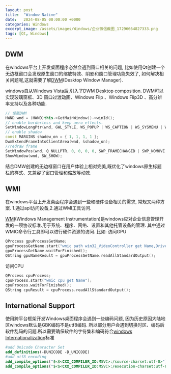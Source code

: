 ```yaml
---
layout: post
title:  "Window Native"
date:   2024-08-05 00:00:00 +0000
categories: Windows
excerpt_image: /assets/images/Windows/企业微信截图_17296664827333.png
tags: [Qt, Windows]
---
```


## DWM

在windows平台上开发桌面程序必然会遇到窗口相关的问题, 比如使用Qt创建一个无边框窗口会发现原生窗口的缩放特效、阴影和窗口管理功能失效了, 如何解决相关问题呢,这就需要了解[DWM](https://learn.microsoft.com/en-us/windows/win32/dwm/dwm-overview)(Desktop Window Manager).

windows自从Windows Vista后,引入了DWM Desktop composition. DWM可以实现玻璃窗框、3D 窗口过渡动画、Windows Flip 、Windows Flip3D 、高分辨率支持以及各种功能.

```c++
// 使能DWM
HWND wnd = (HWND)this->GetMainWindow()->winId();
// enable borderless and keep aero effects.
SetWindowLongPtr(wnd, GWL_STYLE, WS_POPUP | WS_CAPTION | WS_SYSMENU | WS_MINIMIZEBOX | WS_CLIPCHILDREN);
// enable shadow
const MARGINS shadow_on = { 1, 1, 1, 1 };
DwmExtendFrameIntoClientArea(wnd, &shadow_on);
//redraw frame
SetWindowPos(wnd, Q_NULLPTR, 0, 0, 0, 0, SWP_FRAMECHANGED | SWP_NOMOVE | SWP_NOSIZE);
ShowWindow(wnd, SW_SHOW);
```
结合DMW创建的无边框窗口在用户体验上相对完美,既优化了windows原生标题栏的样式、又兼容了窗口管理和缩放等动效.

## WMI

在windows平台上开发桌面程序会遇到一些和硬件设备相关的需求, 常规又两种方案. 1.通过api访问设备,2.通过WMI工具访问.

[WMI](https://learn.microsoft.com/zh-tw/windows/win32/wmisdk/wmic)(Windows Management Instrumentation)是windows应对企业信息管理开发的一项协议标准.用于系统、程序、网络、设置和其他托管设备的管理.
其中通过WMIC命令行工具即可以进行硬件资源的访问.
比如:
访问GPU
```c++
QProcess gpuProcessGetName;
gpuProcessGetName.start("wmic path win32_VideoController get Name,DriverDate,DriverVersion ");
gpuProcessGetName.waitForFinished();
QString gpuNameResult = gpuProcessGetName.readAllStandardOutput();
```
访问CPU
```c++
QProcess cpuProcess;
cpuProcess.start("wmic cpu get Name");
cpuProcess.waitForFinished();
QString cpuResult = cpuProcess.readAllStandardOutput();
```
 
## International Support
使用跨平台框架开发Windows桌面程序会遇到一些编码问题, 因为历史原因大陆地区windows默认是GBK编码不是utf8编码.
所以部分用户会遇到切换时区、编码后软件乱码的问题.所以需要确保软件的字符集和编码符合[windows Internationalization](https://learn.microsoft.com/en-us/windows/win32/intl/international-support)标准

```cmake
#add Unicode Character Set
add_definitions(-DUNICODE -D_UNICODE)
#add utf8 encoding
add_compile_options("$<$<CXX_COMPILER_ID:MSVC>:/source-charset:utf-8>")
add_compile_options("$<$<CXX_COMPILER_ID:MSVC>:/execution-charset:utf-8>")
```
